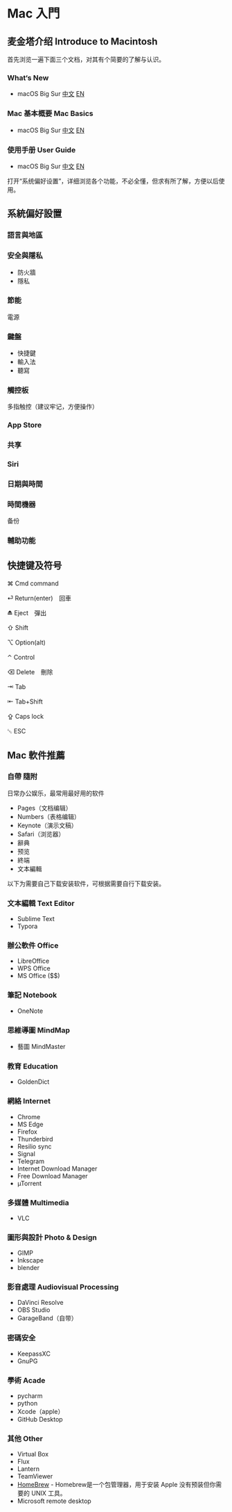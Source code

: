 Mac 入門
===

麦金塔介绍 Introduce to Macintosh
---

首先浏览一遍下面三个文档，对其有个简要的了解与认识。

### What‘s New

* macOS Big Sur [中文](https://help.apple.com/macos/big-sur/whats-new/?lang=zh_cn) [EN](https://help.apple.com/macos/big-sur/whats-new/)

### Mac 基本概要 Mac Basics

* macOS Big Sur [中文](https://help.apple.com/macos/big-sur/mac-basics/?lang=zh_cn)  [EN](https://help.apple.com/macos/big-sur/mac-basics/)

### 使用手册 User Guide

* macOS Big Sur [中文](https://support.apple.com/zh-cn/guide/mac-help/welcome/mac)  [EN](https://support.apple.com/guide/mac-help/welcome/mac)

打开“系统偏好设置”，详细浏览各个功能，不必全懂，但求有所了解，方便以后使用。

## 系統偏好設置

### 語言與地區

### 安全與隱私

* 防火牆
* 隱私

### 節能

電源

### 鍵盤

* 快捷鍵
* 輸入法
* 聽寫

### 觸控板

多指触控（建议牢记，方便操作）

### App Store

### 共享

### Siri

### 日期與時間

### 時間機器

备份

### 輔助功能

## 快捷键及符号

⌘ Cmd command　

⏎ Return(enter)　回車

⏏︎ Eject　彈出

⇧ Shift　

⌥ Option(alt)　

⌃ Control　

⌫ Delete　刪除

⇥ Tab　

⇤ Tab+Shift　

⇪ Caps lock　

␛ ESC　

## Mac 軟件推薦

### 自帶 隨附

日常办公娱乐，最常用最好用的软件

* Pages（文档编辑）
* Numbers（表格编辑）
* Keynote（演示文稿）
* Safari（浏览器）
* 辭典
* 预览
* 終端
* 文本編輯

以下为需要自己下载安装软件，可根据需要自行下载安装。

### 文本編輯 Text Editor

* Sublime Text
* Typora


### 辦公軟件 Office

* LibreOffice
* WPS Office
* MS Office ($$)

### 筆記 Notebook

* OneNote

### 思維導圖 MindMap

* 藝圖 MindMaster

### 教育 Education

* GoldenDict

### 網絡 Internet

* Chrome
* MS Edge
* Firefox
* Thunderbird
* Resilio sync
* Signal
* Telegram
* Internet Download Manager
* Free Download Manager
* µTorrent

### 多媒體 Multimedia

* VLC

### 圖形與設計 Photo & Design

* GIMP
* Inkscape
* blender

### 影音處理 Audiovisual Processing

* DaVinci Resolve
* OBS Studio
* GarageBand（自带）

### 密碼安全

* KeepassXC
* GnuPG

### 學術 Acade

* pycharm
* python
* Xcode（apple）
* GitHub Desktop

### 其他 Other

* Virtual Box
* Flux
* Lantern
* TeamViewer
* [HomeBrew](https://brew.sh/) - Homebrew是一个包管理器，用于安装 Apple 没有预装但你需要的 UNIX 工具。
* Microsoft remote desktop

